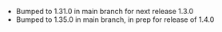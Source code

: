 - Bumped to 1.31.0 in main branch for next release 1.3.0
- Bumped to 1.35.0 in main branch, in prep for release of 1.4.0

